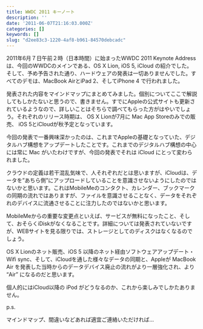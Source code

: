 ```yaml
---
title: WWDC 2011 キーノート
description: ''
date: '2011-06-07T21:16:03.000Z'
categories: []
keywords: []
slug: "d2ee83c3-1220-4af8-b961-84570debcadc"
---
```

2011年6月７日午前２時（日本時間）に始まったWWDC 2011 Keynote Address は、今回のWWDCのメインである、OS X Lion, iOS 5, iCloud の紹介でした。そして、予め予告された通り、ハードウェアの発表は一切ありませんでした。すべてのデモは、MacBook AirとiPad 2、そしてiPhone 4 で行われました。

発表された内容をマインドマップにまとめてみました。個別についてここで解説してもしかたないと思うので、書きません。すでにAppleの公式サイトも更新されているようなので、詳しいことはそちらで調べてもらった方がはやいでしょう。それぞれのリリース時期は、 OS X Lionが7月に Mac App Storeのみでの販売、 iOS 5とiCloudが秋予定となっています。

今回の発表で一番興味深かったのは、これまでAppleの基礎となっていた、デジタルハブ構想をアップデートしたことです。これまでのデジタルハブ構想の中心には常に Mac がいたわけですが、今回の発表でそれは iCloud にとって変わられました。

クラウドの定義は若干混乱気味で、人それぞれだとは思いますが、iCloudは、データを”あちら側”にアップロードしていることを意識させないようにしたのではないかと思います。これはMobileMeのコンタクト、カレンダー、ブックマークの同期の流れではありますが、ファイルを意識させることなく、データをそれぞれのデバイスに流通させることに注力したのではないかと思います。

MobileMeからの重要な変更点といえば、サービスが無料になったこと、そして、おそらくiDiskがなくなることです。詳細については発表されていないですが、WEBサイトを見る限りでは、ストレージとしてのディスクはなくなるのでしょう。

OS X Lionのネット販売、iOS 5 以降のネット経由ソフトウェアアップデート・Wifi sync、そして、iCloudを通した様々なデータの同期と、Appleが MacBook Air を発表した当時からのデータデバイス廃止の流れがより一層強化され、より “Air” になるのだと思います。

個人的にはiCloud以降の iPod がどうなるのか、これから楽しみでしかたありません。

p.s.

マインドマップ、間違いなどあれば適宜ご連絡いただければ…